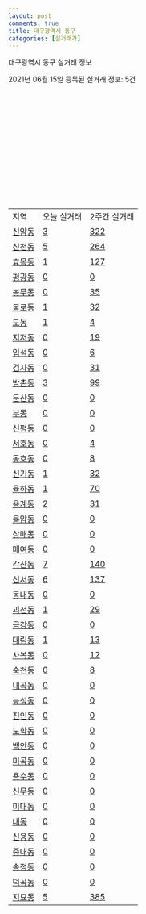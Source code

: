 ```yaml
---
layout: post
comments: true
title: 대구광역시 동구
categories: [실거래가]
---
```


대구광역시 동구 실거래 정보

2021년 06월 15일 등록된 실거래 정보: 5건

<script type="text/javascript">
  google.charts.load('current', {'packages':['corechart']});
  google.charts.setOnLoadCallback(drawChart);

  function drawChart() {
    var data = google.visualization.arrayToDataTable([['거래일', '매매', '전월세', '전매'], ['2021-02', 262, 313, 403], ['2021-03', 307, 295, 76], ['2021-04', 53, 65, 34]]);

    var chart = new google.visualization.LineChart(document.getElementById('columnchart_material'));
    chart.draw(data);
  }
</script>

<div id="columnchart_material" style="width: 400px; height: 200px;"></div>
<br>
<table class="sortable">
  <tr>
    <td>지역</td>
    <td>오늘 실거래</td>
    <td>2주간 실거래</td>
  </tr>

  
  <tr class="item">
    <td><a href="2714010100.html">신암동</a></td>
    <td><a href="2714010100.html">3</a></td>
    <td><a href="2714010100.html">322</a></td>
  </tr>
    

  <tr class="item">
    <td><a href="2714010200.html">신천동</a></td>
    <td><a href="2714010200.html">5</a></td>
    <td><a href="2714010200.html">264</a></td>
  </tr>
    

  <tr class="item">
    <td><a href="2714010300.html">효목동</a></td>
    <td><a href="2714010300.html">1</a></td>
    <td><a href="2714010300.html">127</a></td>
  </tr>
    

  <tr class="item">
    <td><a href="2714010400.html">평광동</a></td>
    <td><a href="2714010400.html">0</a></td>
    <td><a href="2714010400.html">0</a></td>
  </tr>
    

  <tr class="item">
    <td><a href="2714010500.html">봉무동</a></td>
    <td><a href="2714010500.html">0</a></td>
    <td><a href="2714010500.html">35</a></td>
  </tr>
    

  <tr class="item">
    <td><a href="2714010600.html">불로동</a></td>
    <td><a href="2714010600.html">1</a></td>
    <td><a href="2714010600.html">32</a></td>
  </tr>
    

  <tr class="item">
    <td><a href="2714010700.html">도동</a></td>
    <td><a href="2714010700.html">1</a></td>
    <td><a href="2714010700.html">4</a></td>
  </tr>
    

  <tr class="item">
    <td><a href="2714010800.html">지저동</a></td>
    <td><a href="2714010800.html">0</a></td>
    <td><a href="2714010800.html">19</a></td>
  </tr>
    

  <tr class="item">
    <td><a href="2714010900.html">입석동</a></td>
    <td><a href="2714010900.html">0</a></td>
    <td><a href="2714010900.html">6</a></td>
  </tr>
    

  <tr class="item">
    <td><a href="2714011000.html">검사동</a></td>
    <td><a href="2714011000.html">0</a></td>
    <td><a href="2714011000.html">31</a></td>
  </tr>
    

  <tr class="item">
    <td><a href="2714011100.html">방촌동</a></td>
    <td><a href="2714011100.html">3</a></td>
    <td><a href="2714011100.html">99</a></td>
  </tr>
    

  <tr class="item">
    <td><a href="2714011200.html">둔산동</a></td>
    <td><a href="2714011200.html">0</a></td>
    <td><a href="2714011200.html">0</a></td>
  </tr>
    

  <tr class="item">
    <td><a href="2714011300.html">부동</a></td>
    <td><a href="2714011300.html">0</a></td>
    <td><a href="2714011300.html">0</a></td>
  </tr>
    

  <tr class="item">
    <td><a href="2714011400.html">신평동</a></td>
    <td><a href="2714011400.html">0</a></td>
    <td><a href="2714011400.html">0</a></td>
  </tr>
    

  <tr class="item">
    <td><a href="2714011500.html">서호동</a></td>
    <td><a href="2714011500.html">0</a></td>
    <td><a href="2714011500.html">4</a></td>
  </tr>
    

  <tr class="item">
    <td><a href="2714011600.html">동호동</a></td>
    <td><a href="2714011600.html">0</a></td>
    <td><a href="2714011600.html">8</a></td>
  </tr>
    

  <tr class="item">
    <td><a href="2714011700.html">신기동</a></td>
    <td><a href="2714011700.html">1</a></td>
    <td><a href="2714011700.html">32</a></td>
  </tr>
    

  <tr class="item">
    <td><a href="2714011800.html">율하동</a></td>
    <td><a href="2714011800.html">1</a></td>
    <td><a href="2714011800.html">70</a></td>
  </tr>
    

  <tr class="item">
    <td><a href="2714011900.html">용계동</a></td>
    <td><a href="2714011900.html">2</a></td>
    <td><a href="2714011900.html">31</a></td>
  </tr>
    

  <tr class="item">
    <td><a href="2714012000.html">율암동</a></td>
    <td><a href="2714012000.html">0</a></td>
    <td><a href="2714012000.html">0</a></td>
  </tr>
    

  <tr class="item">
    <td><a href="2714012100.html">상매동</a></td>
    <td><a href="2714012100.html">0</a></td>
    <td><a href="2714012100.html">0</a></td>
  </tr>
    

  <tr class="item">
    <td><a href="2714012200.html">매여동</a></td>
    <td><a href="2714012200.html">0</a></td>
    <td><a href="2714012200.html">0</a></td>
  </tr>
    

  <tr class="item">
    <td><a href="2714012300.html">각산동</a></td>
    <td><a href="2714012300.html">7</a></td>
    <td><a href="2714012300.html">140</a></td>
  </tr>
    

  <tr class="item">
    <td><a href="2714012400.html">신서동</a></td>
    <td><a href="2714012400.html">6</a></td>
    <td><a href="2714012400.html">137</a></td>
  </tr>
    

  <tr class="item">
    <td><a href="2714012500.html">동내동</a></td>
    <td><a href="2714012500.html">0</a></td>
    <td><a href="2714012500.html">0</a></td>
  </tr>
    

  <tr class="item">
    <td><a href="2714012600.html">괴전동</a></td>
    <td><a href="2714012600.html">1</a></td>
    <td><a href="2714012600.html">29</a></td>
  </tr>
    

  <tr class="item">
    <td><a href="2714012700.html">금강동</a></td>
    <td><a href="2714012700.html">0</a></td>
    <td><a href="2714012700.html">0</a></td>
  </tr>
    

  <tr class="item">
    <td><a href="2714012800.html">대림동</a></td>
    <td><a href="2714012800.html">1</a></td>
    <td><a href="2714012800.html">13</a></td>
  </tr>
    

  <tr class="item">
    <td><a href="2714012900.html">사복동</a></td>
    <td><a href="2714012900.html">0</a></td>
    <td><a href="2714012900.html">12</a></td>
  </tr>
    

  <tr class="item">
    <td><a href="2714013000.html">숙천동</a></td>
    <td><a href="2714013000.html">0</a></td>
    <td><a href="2714013000.html">8</a></td>
  </tr>
    

  <tr class="item">
    <td><a href="2714013100.html">내곡동</a></td>
    <td><a href="2714013100.html">0</a></td>
    <td><a href="2714013100.html">0</a></td>
  </tr>
    

  <tr class="item">
    <td><a href="2714013200.html">능성동</a></td>
    <td><a href="2714013200.html">0</a></td>
    <td><a href="2714013200.html">0</a></td>
  </tr>
    

  <tr class="item">
    <td><a href="2714013300.html">진인동</a></td>
    <td><a href="2714013300.html">0</a></td>
    <td><a href="2714013300.html">0</a></td>
  </tr>
    

  <tr class="item">
    <td><a href="2714013400.html">도학동</a></td>
    <td><a href="2714013400.html">0</a></td>
    <td><a href="2714013400.html">0</a></td>
  </tr>
    

  <tr class="item">
    <td><a href="2714013500.html">백안동</a></td>
    <td><a href="2714013500.html">0</a></td>
    <td><a href="2714013500.html">0</a></td>
  </tr>
    

  <tr class="item">
    <td><a href="2714013600.html">미곡동</a></td>
    <td><a href="2714013600.html">0</a></td>
    <td><a href="2714013600.html">0</a></td>
  </tr>
    

  <tr class="item">
    <td><a href="2714013700.html">용수동</a></td>
    <td><a href="2714013700.html">0</a></td>
    <td><a href="2714013700.html">0</a></td>
  </tr>
    

  <tr class="item">
    <td><a href="2714013800.html">신무동</a></td>
    <td><a href="2714013800.html">0</a></td>
    <td><a href="2714013800.html">0</a></td>
  </tr>
    

  <tr class="item">
    <td><a href="2714013900.html">미대동</a></td>
    <td><a href="2714013900.html">0</a></td>
    <td><a href="2714013900.html">0</a></td>
  </tr>
    

  <tr class="item">
    <td><a href="2714014000.html">내동</a></td>
    <td><a href="2714014000.html">0</a></td>
    <td><a href="2714014000.html">0</a></td>
  </tr>
    

  <tr class="item">
    <td><a href="2714014100.html">신용동</a></td>
    <td><a href="2714014100.html">0</a></td>
    <td><a href="2714014100.html">0</a></td>
  </tr>
    

  <tr class="item">
    <td><a href="2714014200.html">중대동</a></td>
    <td><a href="2714014200.html">0</a></td>
    <td><a href="2714014200.html">0</a></td>
  </tr>
    

  <tr class="item">
    <td><a href="2714014300.html">송정동</a></td>
    <td><a href="2714014300.html">0</a></td>
    <td><a href="2714014300.html">0</a></td>
  </tr>
    

  <tr class="item">
    <td><a href="2714014400.html">덕곡동</a></td>
    <td><a href="2714014400.html">0</a></td>
    <td><a href="2714014400.html">0</a></td>
  </tr>
    

  <tr class="item">
    <td><a href="2714014500.html">지묘동</a></td>
    <td><a href="2714014500.html">5</a></td>
    <td><a href="2714014500.html">385</a></td>
  </tr>
    


</table>
    